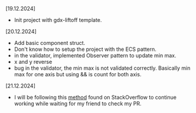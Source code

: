 [19.12.2024]

- Init project with gdx-liftoff template.

[20.12.2024]

- Add basic component struct.
- Don't know how to setup the project with the ECS pattern.
- in the validator, implemented Observer pattern to update min max.
- x and y reverse
- bug in the validator, the min max is not validated correctly. Basically min max for one axis but using && is count for both axis.

[21.12.2024]

- I will be following this [method](https://softwareengineering.stackexchange.com/questions/351727/working-on-a-branch-with-a-dependence-on-another-branch-that-is-being-reviewed) found on StackOverflow to continue working while waiting for my friend to check my PR.
